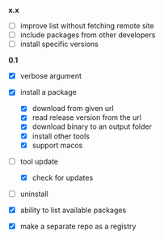 **x.x**
- [ ] improve list without fetching remote site
- [ ] include packages from other developers
- [ ] install specific versions

**0.1**
- [x] verbose argument
- [x] install a package
	- [x] download from given url
	- [x] read release version from the url
	- [x] download binary to an output folder
	- [x] install other tools
	- [x] support macos
- [ ] tool update <bucket>
	- [x] check for updates
- [ ] uninstall
- [x] ability to list available packages
- [x] make a separate repo as a registry

